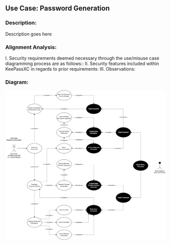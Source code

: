 ## Use Case: Password Generation

### Description:
Description goes here

### Alignment Analysis:
I. Security requirements deemed necessary through the use/misuse case diagramming process are as follows::
II. Security features included within KeePassXC in regards to prior requirements:
III. Observations:


### Diagram:
<img src="Generate-Password.jpg" alt="Password Generation Diagram" />
